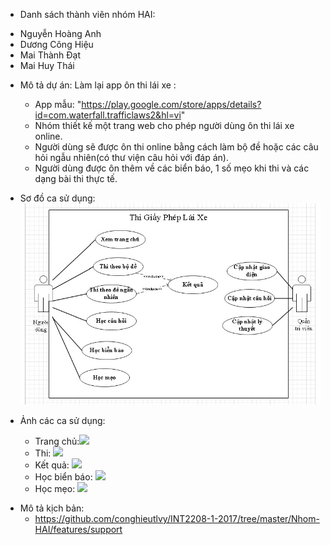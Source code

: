 - Danh sách thành viên nhóm HAI: 
 + Nguyễn Hoàng Anh
 + Dương Công Hiệu
 + Mai Thành Đạt
 + Mai Huy Thái

- Mô tả dự án: Làm lại app ôn thi lái xe :
	+ App mẫu:  "https://play.google.com/store/apps/details?id=com.waterfall.trafficlaws2&hl=vi"
 	+ Nhóm thiết kế một trang web cho phép người dùng ôn thi lái xe online.
 	+ Người dùng sẽ được ôn thi online bằng cách làm bộ đề hoặc các câu hỏi ngẫu nhiên(có thư viện câu hỏi với đáp án).
 	+ Người dùng được ôn thêm về các biển báo, 1 số mẹo khi thi và các dạng bài thi thực tế.  
- Sơ đồ ca sử dụng: ![](https://raw.githubusercontent.com/conghieutlvy/INT2208-1-2017/master/Nhom-HAI/usscase.jpg)  

- Ảnh các ca sử dụng:
	+ Trang chủ:![](http://i.imgur.com/ndCcQix.png)
	+ Thi: ![](http://i.imgur.com/g1jA8Ro.png)
	+ Kết quả: ![](http://i.imgur.com/RQqOlgp.png)
	+ Học biển báo: ![](http://i.imgur.com/s1uYZzM.png)
	+ Học mẹo: ![](http://i.imgur.com/gitnZn6.png)
   
* Mô tả kịch bản: 
	+ https://github.com/conghieutlvy/INT2208-1-2017/tree/master/Nhom-HAI/features/support
	